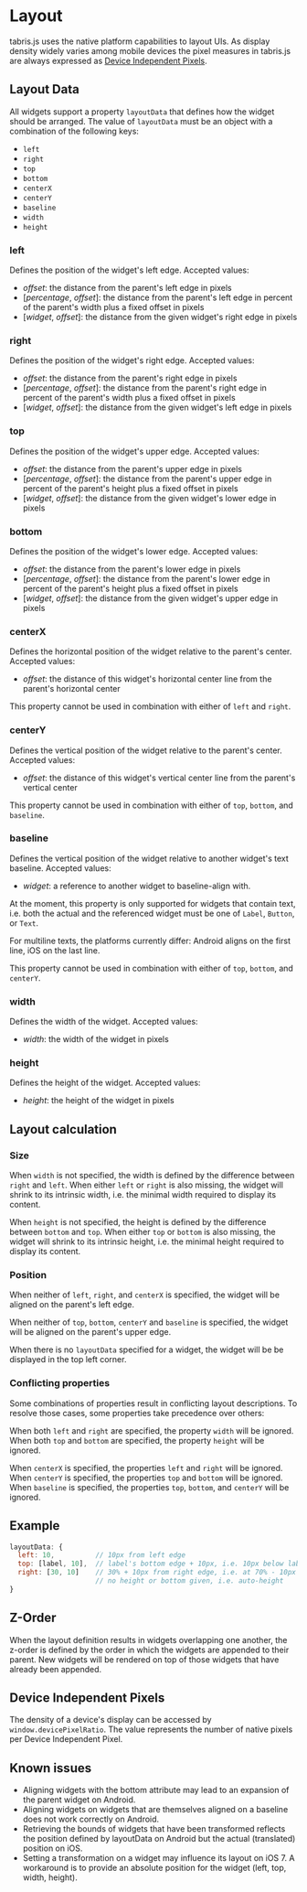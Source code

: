 # Layout

tabris.js uses the native platform capabilities to layout UIs. As display density widely varies among mobile devices the pixel measures in tabris.js are always expressed as [Device Independent Pixels](https://en.wikipedia.org/wiki/Device_independent_pixel).

## Layout Data

All widgets support a property `layoutData` that defines how the widget should be arranged. The value of `layoutData` must be an object with a combination of the following keys:

- `left`
- `right`
- `top`
- `bottom`
- `centerX`
- `centerY`
- `baseline`
- `width`
- `height`

### left
Defines the position of the widget's left edge.
Accepted values:

- *offset*: the distance from the parent's left edge in pixels
- [*percentage*, *offset*]: the distance from the parent's left edge in percent of the parent's width plus a fixed offset in pixels
- [*widget*, *offset*]: the distance from the given widget's right edge in pixels

### right
Defines the position of the widget's right edge.
Accepted values:

- *offset*: the distance from the parent's right edge in pixels
- [*percentage*, *offset*]: the distance from the parent's right edge in percent of the parent's width plus a fixed offset in pixels
- [*widget*, *offset*]: the distance from the given widget's left edge in pixels

### top
Defines the position of the widget's upper edge.
Accepted values:

- *offset*: the distance from the parent's upper edge in pixels
- [*percentage*, *offset*]: the distance from the parent's upper edge in percent of the parent's height plus a fixed offset in pixels
- [*widget*, *offset*]: the distance from the given widget's lower edge in pixels

### bottom
Defines the position of the widget's lower edge.
Accepted values:

- *offset*: the distance from the parent's lower edge in pixels
- [*percentage*, *offset*]: the distance from the parent's lower edge in percent of the parent's height plus a fixed offset in pixels
- [*widget*, *offset*]: the distance from the given widget's upper edge in pixels

### centerX
Defines the horizontal position of the widget relative to the parent's center.
Accepted values:

- *offset*: the distance of this widget's horizontal center line from the parent's horizontal center

This property cannot be used in combination with either of `left` and `right`.

### centerY
Defines the vertical position of the widget relative to the parent's center.
Accepted values:

- *offset*: the distance of this widget's vertical center line from the parent's vertical center

This property cannot be used in combination with either of `top`, `bottom`, and `baseline`.

### baseline
Defines the vertical position of the widget relative to another widget's text baseline.
Accepted values:

- *widget*: a reference to another widget to baseline-align with.

At the moment, this property is only supported for widgets that contain text, i.e. both the actual and the referenced widget must be one of `Label`, `Button`, or `Text`.

For multiline texts, the platforms currently differ: Android aligns on the first line, iOS on the last line.

This property cannot be used in combination with either of `top`, `bottom`, and `centerY`.

### width
Defines the width of the widget.
Accepted values:

- *width*: the width of the widget in pixels

### height
Defines the height of the widget.
Accepted values:

- *height*: the height of the widget in pixels

## Layout calculation

### Size

When `width` is not specified, the width is defined by the difference between `right` and `left`. When either `left` or `right` is also missing, the widget will shrink to its intrinsic width, i.e. the minimal width required to display its content.

When `height` is not specified, the height is defined by the difference between `bottom` and `top`. When either `top` or `bottom` is also missing, the widget will shrink to its intrinsic height, i.e. the minimal height required to display its content.

### Position

When neither of `left`, `right`, and `centerX` is specified, the widget will be aligned on the parent's left edge.

When neither of `top`, `bottom`, `centerY` and `baseline` is specified, the widget will be aligned on the parent's upper edge.

When there is no `layoutData` specified for a widget, the widget will be be displayed in the top left corner.

### Conflicting properties

Some combinations of properties result in conflicting layout descriptions. To resolve those cases, some properties take precedence over others:

When both `left` and `right` are specified, the property `width` will be ignored.
When both `top` and `bottom` are specified, the property `height` will be ignored.

When `centerX` is specified, the properties `left` and `right` will be ignored.
When `centerY` is specified, the properties `top` and `bottom` will be ignored.
When `baseline` is specified, the properties `top`, `bottom`, and `centerY` will be ignored.

## Example

```javascript
layoutData: {
  left: 10,          // 10px from left edge
  top: [label, 10],  // label's bottom edge + 10px, i.e. 10px below label
  right: [30, 10]    // 30% + 10px from right edge, i.e. at 70% - 10px
                     // no height or bottom given, i.e. auto-height
}
```

## Z-Order

When the layout definition results in widgets overlapping one another, the z-order is defined by the order in which the widgets are appended to their parent. New widgets will be rendered on top of those widgets that have already been appended.

## Device Independent Pixels

The density of a device's display can be accessed by `window.devicePixelRatio`. The value represents the number of native pixels per Device Independent Pixel.

## Known issues

* Aligning widgets with the bottom attribute may lead to an expansion of the parent widget on Android.
* Aligning widgets on widgets that are themselves aligned on a baseline does not work correctly on Android.
* Retrieving the bounds of widgets that have been transformed reflects the position defined by layoutData on Android but the actual (translated) position on iOS.
* Setting a transformation on a widget may influence its layout on iOS 7. A workaround is to provide an absolute position for the widget (left, top, width, height).
